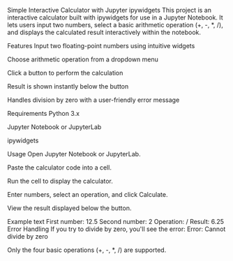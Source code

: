 Simple Interactive Calculator with Jupyter ipywidgets
This project is an interactive calculator built with ipywidgets for use in a Jupyter Notebook. It lets users input two numbers, select a basic arithmetic operation (+, -, *, /), and displays the calculated result interactively within the notebook.

Features
Input two floating-point numbers using intuitive widgets

Choose arithmetic operation from a dropdown menu

Click a button to perform the calculation

Result is shown instantly below the button

Handles division by zero with a user-friendly error message

Requirements
Python 3.x

Jupyter Notebook or JupyterLab

ipywidgets

Usage
Open Jupyter Notebook or JupyterLab.

Paste the calculator code into a cell.

Run the cell to display the calculator.

Enter numbers, select an operation, and click Calculate.

View the result displayed below the button.

Example
text
First number:   12.5
Second number:  2
Operation:      /
Result:         6.25
Error Handling
If you try to divide by zero, you'll see the error:
Error: Cannot divide by zero

Only the four basic operations (+, -, *, /) are supported.

